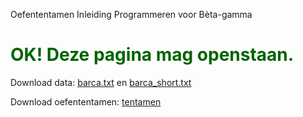 Oefententamen Inleiding Programmeren voor Bèta-gamma

<h1 style="color:darkgreen;">OK! Deze pagina mag openstaan.</h1>

Download data: [barca.txt](https://raw.githubusercontent.com/spcourse/exam-tests/main/data/barca.txt) en [barca_short.txt](https://raw.githubusercontent.com/spcourse/exam-tests/main/data/barca_short.txt)

Download oefententamen: [tentamen]()
